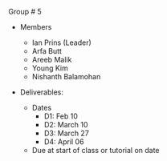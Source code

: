 Group # 5

* Members
    * Ian Prins (Leader)
    * Arfa Butt
    * Areeb Malik
    * Young Kim
    * Nishanth Balamohan
    
* Deliverables:
    * Dates
        * D1: Feb 10
        * D2: March 10
        * D3: March 27
        * D4: April 06
    * Due at start of class or tutorial on date